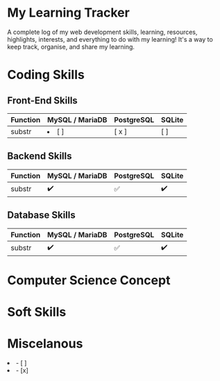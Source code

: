 # My Learning Tracker
A complete log of my web development skills, learning, resources, highlights, interests, and everything to do with my learning! 
It's a way to keep track, organise, and share my learning.


# Coding Skills
  ## Front-End Skills
  
Function | MySQL / MariaDB | PostgreSQL | SQLite
:------------ | :-------------| :-------------| :-------------
substr | <li>[ ] |  [ x ] | [ ]</li>
  
  ## Backend Skills
  
Function | MySQL / MariaDB | PostgreSQL | SQLite
:------------ | :-------------| :-------------| :-------------
substr | :heavy_check_mark: |  :white_check_mark: | :heavy_check_mark:
  
  ## Database Skills
  
Function | MySQL / MariaDB | PostgreSQL | SQLite
:------------ | :-------------| :-------------| :-------------
substr | :heavy_check_mark: |  :white_check_mark: | :heavy_check_mark:

# Computer Science Concept

# Soft Skills

# Miscelanous



<li>- [ ] </li> 
<li>- [x] </li>
